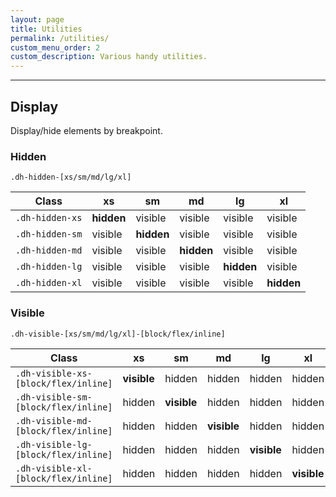 ```yaml
---
layout: page
title: Utilities
permalink: /utilities/
custom_menu_order: 2
custom_description: Various handy utilities.
---
```


<hr>

<h2>Display</h2>
<p>Display/hide elements by breakpoint.</p>


<h3>Hidden</h3>
<p class="lead">
    <code>.dh-hidden-[xs/sm/md/lg/xl]</code>
</p>

<table class="table table-bordered mb-2">
    <thead>
        <tr>
            <th>Class</th>
            <th>xs</th>
            <th>sm</th>
            <th>md</th>
            <th>lg</th>
            <th>xl</th>
        </tr>
    </thead>
    <tbody>
        <tr>
            <td><code>.dh-hidden-xs</code></td>
            <td class="table-danger"><strong>hidden</strong></td>
            <td><span class="text-muted">visible</span></td>
            <td><span class="text-muted">visible</span></td>
            <td><span class="text-muted">visible</span></td>
            <td><span class="text-muted">visible</span></td>
        </tr>
        <tr>
            <td><code>.dh-hidden-sm</code></td>
            <td><span class="text-muted">visible</span></td>
            <td class="table-danger"><strong>hidden</strong></td>
            <td><span class="text-muted">visible</span></td>
            <td><span class="text-muted">visible</span></td>
            <td><span class="text-muted">visible</span></td>
        </tr>
        <tr>
            <td><code>.dh-hidden-md</code></td>
            <td><span class="text-muted">visible</span></td>
            <td><span class="text-muted">visible</span></td>
            <td class="table-danger"><strong>hidden</strong></td>
            <td><span class="text-muted">visible</span></td>
            <td><span class="text-muted">visible</span></td>
        </tr>
        <tr>
            <td><code>.dh-hidden-lg</code></td>
            <td><span class="text-muted">visible</span></td>
            <td><span class="text-muted">visible</span></td>
            <td><span class="text-muted">visible</span></td>
            <td class="table-danger"><strong>hidden</strong></td>
            <td><span class="text-muted">visible</span></td>
        </tr>
        <tr>
            <td><code>.dh-hidden-xl</code></td>
            <td><span class="text-muted">visible</span></td>
            <td><span class="text-muted">visible</span></td>
            <td><span class="text-muted">visible</span></td>
            <td><span class="text-muted">visible</span></td>
            <td class="table-danger"><strong>hidden</strong></td>
        </tr>
    </tbody>
</table>

<h3>Visible</h3>
<p class="lead">
    <code>.dh-visible-[xs/sm/md/lg/xl]-[block/flex/inline]</code>
</p>

<table class="table table-bordered">
    <thead>
        <tr>
            <th>Class</th>
            <th>xs</th>
            <th>sm</th>
            <th>md</th>
            <th>lg</th>
            <th>xl</th>
        </tr>
    </thead>
    <tbody>
        <tr>
            <td><code>.dh-visible-xs-[block/flex/inline]</code></td>
            <td class="table-success"><strong >visible</strong></td>
            <td><span class="text-muted">hidden</span></td>
            <td><span class="text-muted">hidden</span></td>
            <td><span class="text-muted">hidden</span></td>
            <td><span class="text-muted">hidden</span></td>
        </tr>
        <tr>
            <td><code>.dh-visible-sm-[block/flex/inline]</code></td>
            <td><span class="text-muted">hidden</span></td>
            <td class="table-success"><strong >visible</strong></td>
            <td><span class="text-muted">hidden</span></td>
            <td><span class="text-muted">hidden</span></td>
            <td><span class="text-muted">hidden</span></td>
        </tr>
        <tr>
            <td><code>.dh-visible-md-[block/flex/inline]</code></td>
            <td><span class="text-muted">hidden</span></td>
            <td><span class="text-muted">hidden</span></td>
            <td class="table-success"><strong >visible</strong></td>
            <td><span class="text-muted">hidden</span></td>
            <td><span class="text-muted">hidden</span></td>
        </tr>
        <tr>
            <td><code>.dh-visible-lg-[block/flex/inline]</code></td>
            <td><span class="text-muted">hidden</span></td>
            <td><span class="text-muted">hidden</span></td>
            <td><span class="text-muted">hidden</span></td>
            <td class="table-success"><strong >visible</strong></td>
            <td><span class="text-muted">hidden</span></td>
        </tr>
        <tr>
            <td><code>.dh-visible-xl-[block/flex/inline]</code></td>
            <td><span class="text-muted">hidden</span></td>
            <td><span class="text-muted">hidden</span></td>
            <td><span class="text-muted">hidden</span></td>
            <td><span class="text-muted">hidden</span></td>
            <td class="table-success"><strong >visible</strong></td>
        </tr>
    </tbody>
</table>
